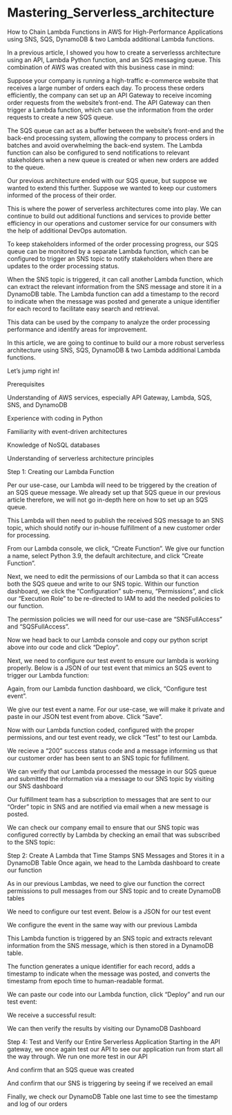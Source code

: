 # Mastering_Serverless_architecture

How to Chain Lambda Functions in AWS for High-Performance Applications using SNS, SQS, DynamoDB &amp; two Lambda additional Lambda functions.

In a previous article, I showed you how to create a serverlesss architecture using an API, Lambda Python function, and an SQS messaging queue. This combination of AWS was created with this business case in mind:

Suppose your company is running a high-traffic e-commerce website that receives a large number of orders each day. To process these orders efficiently, the company can set up an API Gateway to receive incoming order requests from the website’s front-end. The API Gateway can then trigger a Lambda function, which can use the information from the order requests to create a new SQS queue.

The SQS queue can act as a buffer between the website’s front-end and the back-end processing system, allowing the company to process orders in batches and avoid overwhelming the back-end system. The Lambda function can also be configured to send notifications to relevant stakeholders when a new queue is created or when new orders are added to the queue.

Our previous architecture ended with our SQS queue, but suppose we wanted to extend this further. Suppose we wanted to keep our customers informed of the process of their order.

This is where the power of serverless architectures come into play. We can continue to build out additional functions and services to provide better efficiency in our operations and customer service for our consumers with the help of additional DevOps automation.

To keep stakeholders informed of the order processing progress, our SQS queue can be monitored by a separate Lambda function, which can be configured to trigger an SNS topic to notify stakeholders when there are updates to the order processing status.

When the SNS topic is triggered, it can call another Lambda function, which can extract the relevant information from the SNS message and store it in a DynamoDB table. The Lambda function can add a timestamp to the record to indicate when the message was posted and generate a unique identifier for each record to facilitate easy search and retrieval.

This data can be used by the company to analyze the order processing performance and identify areas for improvement.

In this article, we are going to continue to build our a more robust serverless architecture using SNS, SQS, DynamoDB & two Lambda additional Lambda functions.

Let’s jump right in!

Prerequisites

Understanding of AWS services, especially API Gateway, Lambda, SQS, SNS, and DynamoDB

Experience with coding in Python

Familiarity with event-driven architectures

Knowledge of NoSQL databases

Understanding of serverless architecture principles

Step 1: Creating our Lambda Function

Per our use-case, our Lambda will need to be triggered by the creation of an SQS queue message. We already set up that SQS queue in our previous article therefore, we will not go in-depth here on how to set up an SQS queue.

This Lambda will then need to publish the received SQS message to an SNS topic, which should notify our in-house fulfillment of a new customer order for processing.

From our Lambda console, we click, “Create Function”. We give our function a name, select Python 3.9, the default architecture, and click “Create Function”.

Next, we need to edit the permissions of our Lambda so that it can access both the SQS queue and write to our SNS topic. Within our function dashboard, we click the “Configuration” sub-menu, “Permissions”, and click our “Execution Role” to be re-directed to IAM to add the needed policies to our function.

The permission policies we will need for our use-case are “SNSFullAccess” and “SQSFullAccess”.

Now we head back to our Lambda console and copy our python script above into our code and click “Deploy”.

Next, we need to configure our test event to ensure our lambda is working properly. Below is a JSON of our test event that mimics an SQS event to trigger our Lambda function:

Again, from our Lambda function dashboard, we click, “Configure test event”.

We give our test event a name. For our use-case, we will make it private and paste in our JSON test event from above. Click “Save”.

Now with our Lambda function coded, configured with the proper permissions, and our test event ready, we click “Test” to test our Lambda.

We recieve a “200” success status code and a message informing us that our customer order has been sent to an SNS topic for fufillment.

We can verify that our Lambda processed the message in our SQS queue and submitted the information via a message to our SNS topic by visiting our SNS dashboard

Our fulfillment team has a subscription to messages that are sent to our “Order” topic in SNS and are notified via email when a new message is posted.

We can check our company email to ensure that our SNS topic was configured correctly by Lambda by checking an email that was subscribed to the SNS topic:

Step 2: Create A Lambda that Time Stamps SNS Messages and Stores it in a DynamoDB Table
Once again, we head to the Lambda dashboard to create our function


As in our previous Lambdas, we need to give our function the correct permissions to pull messages from our SNS topic and to create DynamoDB tables

We need to configure our test event. Below is a JSON for our test event


We configure the event in the same way with our previous Lambda

This Lambda function is triggered by an SNS topic and extracts relevant information from the SNS message, which is then stored in a DynamoDB table.

The function generates a unique identifier for each record, adds a timestamp to indicate when the message was posted, and converts the timestamp from epoch time to human-readable format.

We can paste our code into our Lambda function, click “Deploy” and run our test event:

We receive a successful result:


We can then verify the results by visiting our DynamoDB Dashboard


Step 4: Test and Verify our Entire Serverless Application
Starting in the API gateway, we once again test our API to see our application run from start all the way through. We run one more test in our API


And confirm that an SQS queue was created


And confirm that our SNS is triggering by seeing if we received an email


Finally, we check our DynamoDB Table one last time to see the timestamp and log of our orders


